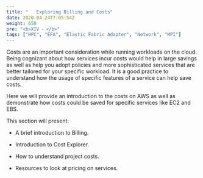```yaml
---
title: "   Exploring Billing and Costs"
date: 2020-04-24T7:05:54Z
weight: 650
pre: "<b>XIV ⁃ </b>"
tags: ["HPC", "EFA", "Elastic Fabric Adapter", "Network", "MPI"]
---
```


Costs are an important consideration while running workloads on the cloud. Being cognizant about how services incur costs would help in large savings as well as help you adopt policies and more sophisticated services that are better tailored for your specific workload. It is a good practice to understand how the usage of specific features of a service can help save costs.

Here we will provide an introduction to the costs on AWS as well as demonstrate how costs could be saved for specific services like EC2 and EBS. 

This section will present:

- A brief introduction to Billing. 

- Introduction to Cost Explorer.

- How to understand project costs.

- Resources to look at pricing on services. 


